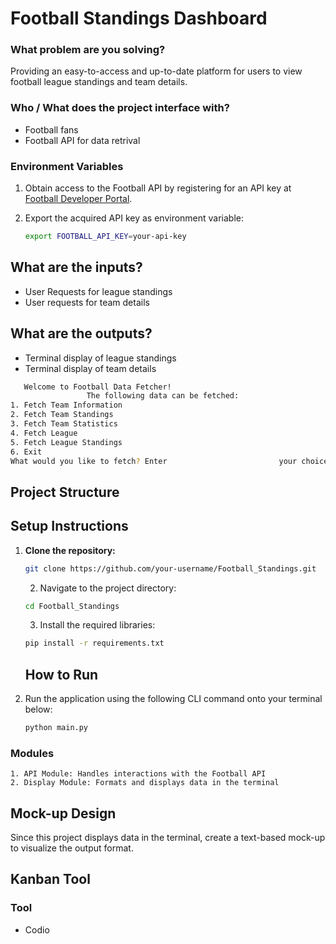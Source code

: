 # Football Standings Dashboard


### What problem are you solving?
Providing an easy-to-access and up-to-date platform for users to view football league standings and team details.

### Who / What does the project interface with?
- Football fans
- Football API for data retrival

### Environment Variables

1. Obtain access to the Football API by registering for an API key at [Football Developer Portal](https://dashboard.api-football.com/).
2. Export the acquired API key as environment variable:

   ```bash
   export FOOTBALL_API_KEY=your-api-key
   ```

## What are the inputs?
- User Requests for league standings
- User requests for team details

## What are the outputs?
- Terminal display of league standings
- Terminal display of team details

```bash
   Welcome to Football Data Fetcher! 
                 The following data can be fetched:
1. Fetch Team Information
2. Fetch Team Standings
3. Fetch Team Statistics
4. Fetch League
5. Fetch League Standings
6. Exit
What would you like to fetch? Enter                         your choice (1-6): 
   ```



## Project Structure


## Setup Instructions
1. **Clone the repository:**
   ```bash
   git clone https://github.com/your-username/Football_Standings.git
   ```
   
   2. Navigate to the project directory:

   ```bash
   cd Football_Standings
   ```

   3. Install the required libraries:

   ```bash
   pip install -r requirements.txt
   ```

   ## How to Run

1. Run the application using the following CLI command onto your terminal below:

   ```bash
   python main.py
   ```


### Modules
    1. API Module: Handles interactions with the Football API
    2. Display Module: Formats and displays data in the terminal



## Mock-up Design
Since this project displays data in the terminal, create a text-based mock-up to visualize the output format.

## Kanban Tool

### Tool
- Codio


